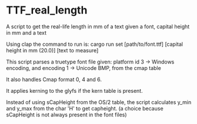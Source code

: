 # TTF_real_length
A script to get the real-life length in mm of a text given a font, capital height in mm and a text

Using clap the command to run is: cargo run set [path/to/font.ttf] [capital height in mm (20.0)] [text to measure]

This script parses a truetype font file given: 
platform id 3 -> Windows encoding, 
and encoding 1 -> Unicode BMP,
from the cmap table

It also handles Cmap format 0, 4 and 6.

It applies kerning to the glyfs if the kern table is present.

Instead of using sCapHeight from the OS/2 table, the script calculates y_min and y_max from the char 'H'
to get capheight.
(a choice because sCapHeight is not always present in the font files)
